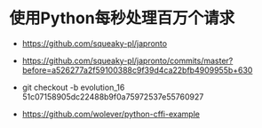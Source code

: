 # 使用Python每秒处理百万个请求

* https://github.com/squeaky-pl/japronto

* https://github.com/squeaky-pl/japronto/commits/master?before=a526277a2f59100388c9f39d4ca22bfb4909955b+630

* git checkout -b evolution_16 51c07158905dc22488b9f0a75972537e55760927

* https://github.com/wolever/python-cffi-example

